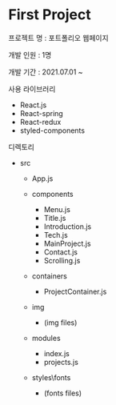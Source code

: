 # First Project

프로젝트 명 : 포트폴리오 웹페이지 

개발 인원 : 1명

개발 기간 : 2021.07.01 ~ 

사용 라이브러리
- React.js
- React-spring
- React-redux
- styled-components


디렉토리 
- src
  - App.js
    
  - components
    - Menu.js
    - Title.js
    - Introduction.js
    - Tech.js
    - MainProject.js
    - Contact.js
    - Scrolling.js

  - containers
    - ProjectContainer.js

  - img
    - (img files)

  - modules
    - index.js
    - projects.js

  - styles\fonts
    - (fonts files)
